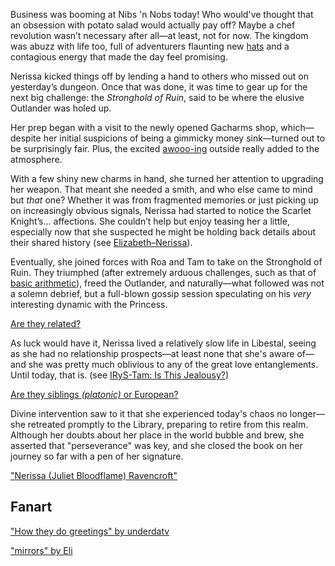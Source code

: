 <!-- title: Nerissa Juliet Ravencroft -->
<!-- status: Alive -->

Business was booming at Nibs 'n Nobs today! Who would've thought that an obsession with potato salad would actually pay off? Maybe a chef revolution wasn’t necessary after all—at least, not for now. The kingdom was abuzz with life too, full of adventurers flaunting new [hats](https://youtu.be/vMdhvi8dHN4?t=895s) and a contagious energy that made the day feel promising.

Nerissa kicked things off by lending a hand to others who missed out on yesterday’s dungeon. Once that was done, it was time to gear up for the next big challenge: the _Stronghold of Ruin_, said to be where the elusive Outlander was holed up.

Her prep began with a visit to the newly opened Gacharms shop, which—despite her initial suspicions of being a gimmicky money sink—turned out to be surprisingly fair. Plus, the excited [awooo-ing](https://youtu.be/vMdhvi8dHN4?t=4441) outside really added to the atmosphere.

With a few shiny new charms in hand, she turned her attention to upgrading her weapon. That meant she needed a smith, and who else came to mind but _that_ one? Whether it was from fragmented memories or just picking up on increasingly obvious signals, Nerissa had started to notice the Scarlet Knight’s... affections. She couldn’t help but enjoy teasing her a little, especially now that she suspected he might be holding back details about their shared history (see [Elizabeth–Nerissa](#edge:liz-nerissa)).

Eventually, she joined forces with Roa and Tam to take on the Stronghold of Ruin. They triumphed (after extremely arduous challenges, such as that of [basic arithmetic](https://www.youtube.com/live/vMdhvi8dHN4?si=jktjQ0j4VDY6INeR&t=11623)), freed the Outlander, and naturally—what followed was not a solemn debrief, but a full-blown gossip session speculating on his _very_ interesting dynamic with the Princess.

[Are they related?](#embed:https://youtu.be/vMdhvi8dHN4?t=12507s)

As luck would have it, Nerissa lived a relatively slow life in Libestal, seeing as she had no relationship prospects—at least none that she's aware of—and she was pretty much oblivious to any of the great love entanglements. Until today, that is. (see [IRyS-Tam: Is This Jealousy?](#edge:irys-kronii))

[Are they siblings _(platonic)_ or European?](#embed:https://youtu.be/vMdhvi8dHN4?t=12936s)

Divine intervention saw to it that she experienced today's chaos no longer—she retreated promptly to the Library, preparing to retire from this realm. Although her doubts about her place in the world bubble and brew, she asserted that "perseverance" was key, and she closed the book on her journey so far with a pen of her signature.

["Nerissa (Juliet Bloodflame) Ravencroft"](#embed:https://youtu.be/vMdhvi8dHN4?t=13486s)

## Fanart

["How they do greetings" by underdatv](https://x.com/underdatv/status/1919820213811294236)

<!-- kronii -->

["mirrors" by Eli](https://x.com/Elisbian_/status/1920311940167184848)

<!-- liz -->
